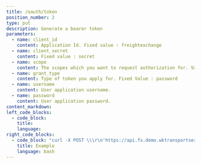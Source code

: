 ```yaml
---
title: /oauth/token
position_number: 2
type: put
description: Generate a bearer token
parameters:
  - name: client_id
    content: Application Id. Fixed value : freightexchange
  - name: client_secret
    content: Fixed value : secret
  - name: scope
    content: The scopes which you want to request authorization for. Value : any
  - name: grant_type
    content: Type of token you apply for. Fixed Value : password
  - name: username
    content: User application username.
  - name: password
    content: User application password.
content_markdown:
left_code_blocks:
  - code_block:
    title:
    language:
right_code_blocks:
  - code_block: "curl -X POST \\\r\n'https://api.fx.demo.wktransportservices.com/oauth/token?client_id=freightexchange&client_secret=secret&scope=any&grant_type=password&username={username}&password={password}' \\\r\n  -H 'Accept: application/json' \\\r\n  -H 'Cache-Control: no-cache' \\\r\n"
    title: Example
    language: bash
---
```


